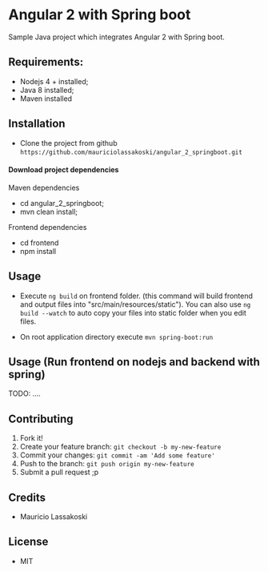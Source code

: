 # Angular 2 with Spring boot

Sample Java project which integrates Angular 2 with Spring boot.


## Requirements:

 * Nodejs 4 + installed;
 * Java 8 installed;
 * Maven installed


## Installation

  * Clone the project from github
  `https://github.com/mauriciolassakoski/angular_2_springboot.git`

#### Download project dependencies

Maven dependencies
  * cd angular_2_springboot;
  * mvn clean install;

Frontend dependencies
  * cd frontend
  * npm install


## Usage 

* Execute `ng build` on frontend folder. (this command will build frontend and output files 
into "src/main/resources/static"). You can also use `ng build --watch` to auto copy your files into static folder when you edit files.

* On root application directory execute `mvn spring-boot:run`


## Usage (Run frontend on nodejs and backend with spring)

TODO: ....


## Contributing

1. Fork it!
2. Create your feature branch: `git checkout -b my-new-feature`
3. Commit your changes: `git commit -am 'Add some feature'`
4. Push to the branch: `git push origin my-new-feature`
5. Submit a pull request ;p


## Credits

* Mauricio Lassakoski


## License

* MIT
